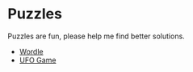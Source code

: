 # Puzzles

Puzzles are fun, please help me find better solutions.

* [Wordle](wordle)
* [UFO Game](ufo_game)
